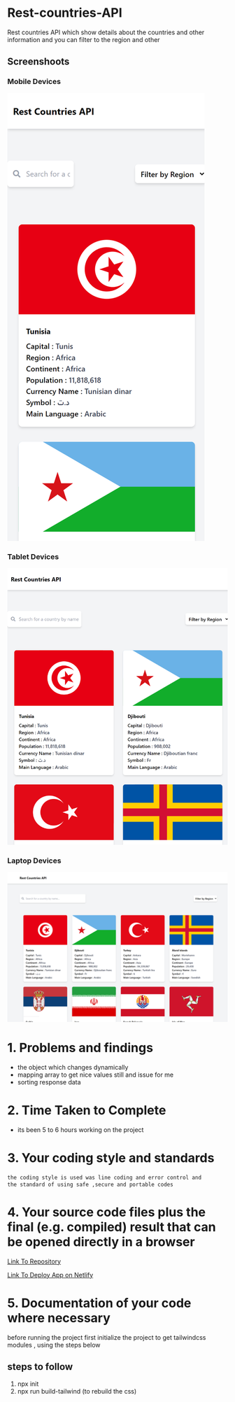 # Rest-countries-API

Rest countries API which show details about the countries and other information and you can filter to the region and other

## Screenshoots
### Mobile Devices
![Mobile Devices](https://github.com/PrinceNiyonshuti/Rest-countries-API/blob/main/screenshoots/mobile-1.png)
### Tablet Devices
![Tablet Devices](https://github.com/PrinceNiyonshuti/Rest-countries-API/blob/main/screenshoots/tablet-1.png)
### Laptop Devices
![Laptop Devices](https://github.com/PrinceNiyonshuti/Rest-countries-API/blob/main/screenshoots/laptop-desktop-1.png)

# 1. Problems and findings
- the object which changes dynamically 
- mapping array to get nice values still and issue for me 
- sorting response data 

# 2. Time Taken to Complete
 - its been 5 to 6 hours working on the project

# 3. Your coding style and standards
    the coding style is used was line coding and error control and 
    the standard of using safe ,secure and portable codes

# 4. Your source code files plus the final (e.g. compiled) result that can be opened directly in a browser

[Link To Repository](https://github.com/PrinceNiyonshuti/Rest-countries-API)

[Link To Deploy App on Netlify](https://zatec-countries.netlify.app/)

# 5. Documentation of your code where necessary

before running the project first initialize the project to get tailwindcss modules , using the steps below
 ## steps to follow 
 1. npx init 
 2. npx run build-tailwind (to rebuild the css)
